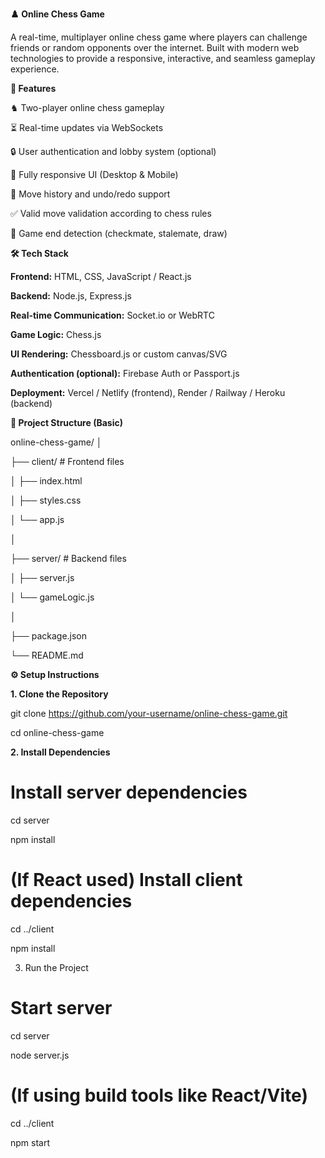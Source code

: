 **♟️ Online Chess Game**

A real-time, multiplayer online chess game where players can challenge friends or random opponents over the internet. Built with modern web technologies to provide a responsive, interactive, and seamless gameplay experience.

**🚀 Features**

♞ Two-player online chess gameplay

⏳ Real-time updates via WebSockets

🔒 User authentication and lobby system (optional)

📱 Fully responsive UI (Desktop & Mobile)

🔁 Move history and undo/redo support

✅ Valid move validation according to chess rules

🔔 Game end detection (checkmate, stalemate, draw)

**🛠️ Tech Stack**

**Frontend:** HTML, CSS, JavaScript / React.js

**Backend:** Node.js, Express.js

**Real-time Communication:** Socket.io or WebRTC

**Game Logic:** Chess.js

**UI Rendering:** Chessboard.js or custom canvas/SVG

**Authentication (optional):** Firebase Auth or Passport.js

**Deployment:** Vercel / Netlify (frontend), Render / Railway / Heroku (backend)

**📁 Project Structure (Basic)**

online-chess-game/
│

├── client/                  # Frontend files

│   ├── index.html

│   ├── styles.css

│   └── app.js

│

├── server/                  # Backend files

│   ├── server.js

│   └── gameLogic.js

│

├── package.json

└── README.md

**⚙️ Setup Instructions**

**1. Clone the Repository**

git clone https://github.com/your-username/online-chess-game.git

cd online-chess-game

**2. Install Dependencies**

# Install server dependencies

cd server

npm install

# (If React used) Install client dependencies

cd ../client

npm install

3. Run the Project

# Start server

cd server

node server.js

# (If using build tools like React/Vite)

cd ../client

npm start
